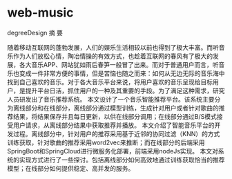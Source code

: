 # web-music
degreeDesign
摘  要

随着移动互联网的蓬勃发展，人们的娱乐生活相较以前也得到了极大丰富。而听音乐作为人们放松心情，陶冶情操的有效方式，也趁着互联网的春风有了极大的发展，各大音乐APP、网站犹如雨后春笋一般冒了出来。而对于普通用户而言，听音乐也变成一件非常方便的事情，但是苦恼也随之而来：如何从无边无际的音乐海中找到自己喜欢的音乐。对于各大音乐平台来说，将用户喜欢的音乐呈现给目标用户，是提升平台日活，抓住用户的一种及其重要的手段。为了满足这种需求，研究人员研发出了音乐推荐系统。
本文设计了一个音乐智能推荐平台。该系统主要分为离线部分和在线部分，离线部分通过模型训练，生成针对用户或者针对歌曲的推荐结果，将结果保存并且每日更新，以供在线部分调用；在线部分通过B/S模式接受用户请求，从离线部分结果中获取推荐并播放。
本文介绍了智能音乐平台的开发过程。离线部分中，针对用户的推荐采用基于近邻的协同过滤（KNN）的方式训练获取，针对歌曲的推荐采用word2vec来推断；而在线部分的后端采用SpringBoot和SpringCloud进行微服务化部署，前端采用nodeJs实现。 
本文对系统的实现方式进行了一些探讨。包括离线部分如何高效地通过训练获取恰当的推荐模型；在线部分如何提供稳定、高并发的服务。
